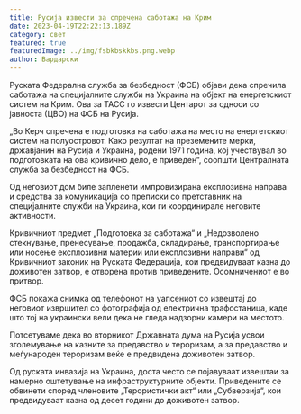 ```yaml
---
title: Русија извести за спречена саботажа на Крим
date: 2023-04-19T22:22:13.189Z
category: свет
featured: true
featuredImage: ../img/fsbkbskkbs.png.webp
author: Вардарски
---
```


Руската Федерална служба за безбедност (ФСБ) објави дека спречила саботажа на специјалните служби на Украина на објект на енергетскиот систем на Крим. Ова за ТАСС го извести Центарот за односи со јавноста (ЦВО) на ФСБ на Русија.

„Во Керч спречена е подготовка на саботажа на место на енергетскиот систем на полуостровот. Како резултат на преземените мерки, државјанин на Русија и Украина, родени 1971 година, кој учествувал во подготовката на ова кривично дело, е приведен“, соопшти Централната служба за безбедност на ФСБ.

Од неговиот дом биле запленети импровизирана експлозивна направа и средства за комуникација со преписки со претставник на специјалните служби на Украина, кои ги координирале неговите активности.

Кривичниот предмет „Подготовка за саботажа“ и „Недозволено стекнување, пренесување, продажба, складирање, транспортирање или носење експлозивни материи или експлозивни направи“ од Кривичниот законик на Руската Федерација, кои предвидуваат казна до доживотен затвор, е отворена против приведените. Осомничениот е во притвор.

ФСБ покажа снимка од телефонот на уапсениот со извештај до неговиот извршител со фотографија од електрична трафостаница, каде што тој на украински вели дека не гледа надзорни камери на местото.

Потсетуваме дека во вторникот Државната дума на Русија усвои зголемување на казните за предавство и тероризам, а за предавство и меѓународен тероризам веќе е предвидена доживотен затвор.

Од руската инвазија на Украина, доста често се појавуваат извештаи за намерно оштетување на инфраструктурните објекти. Приведените се обвинети според членовите „Терористички акт“ или „Субверзија“, кои предвидуваат казна од десет години до доживотен затвор.
